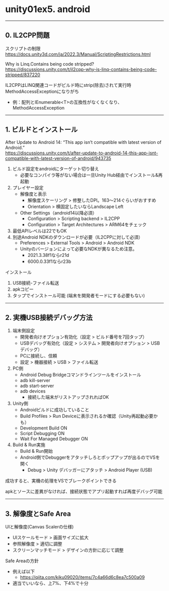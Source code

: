 # unity01ex5. android
________________________________________
## 0. IL2CPP問題

スクリプトの制限  
https://docs.unity3d.com/ja/2022.3/Manual/ScriptingRestrictions.html

Why is Linq.Contains being code stripped?  
https://discussions.unity.com/t/il2cpp-why-is-linq-contains-being-code-stripped/837220

IL2CPPはLINQ関連コードがビルド時にstrip(除去)されて実行時MethodAccessExceptionになりがち

- 例：配列とIEnumerable\<T>の互換性がなくなくなり、MethodAccessException

________________________________________
## 1. ビルドとインストール

After Update to Android 14: “This app isn’t compatible with latest version of Android.”  
https://discussions.unity.com/t/after-update-to-android-14-this-app-isnt-compatible-with-latest-version-of-android/943735

1. ビルド設定をandroidにターゲット切り替え
    - 必要なコンパイラ等がない場合は一旦Unity Hub経由でインストール&再起動
2. プレイヤー設定
    - 解像度と表示
        - 解像度スケーリング > 修整したDPI。163～214ぐらいがおすすめ
        - Orientation > 横固定したいならLandscape Left
    - Other Settings（android14以降必須）
        - Configuration > Scripting backend > IL2CPP
        - Configuration > Target Architectures > ARM64をチェック
3. 最低APIレベルは22でもOK
4. 別途Android NDKのダウンロードが必要（IL2CPPに対して必須）
    - Preferences > External Tools > Android > Android NDK
    - Unityのバージョンによって必要なNDKが異なるため注意。
        - 2021.3.38f1ならr21d
        - 6000.0.33f1ならr23b

インストール

1. USB接続-ファイル転送
2. apkコピー
3. タップでインストール可能 (端末を開発者モードにする必要もない)

________________________________________
## 2. 実機USB接続デバッグ方法

1. 端末側設定
    - 開発者向けオプション有効化（設定 > ビルド番号を7回タップ）
    - USBデバッグ有効化（設定 > システム > 開発者向けオプション > USBデバッグ） 
    - PCに接続し、信頼
    - 設定 > 機器接続 > USB > ファイル転送
2. PC側
    - Android Debug Bridgeコマンドラインツールをインストール
    - adb kill-server
    - adb start-server
    - adb devices
        - 接続した端末がリストアップされればOK
3. Unity側
    - Androidビルドに成功していること
    - Build Profiles > Run Deviceに表示されるか確認（Unity再起動必要かも）
    - Development Build ON
    - Script Debugging ON
    - Wait For Managed Debugger ON
4. Build & Run実施
    - Build & Run開始
    - Android側でDebuggerをアタッチしろとポップアップが出るのでVSを開く
        - Debug > Unity デバッガーにアタッチ > Android Player (USB)

成功すると、実機の処理をVSでブレークポイントできる

apkとソースに差異がなければ、接続状態でアプリ起動すれば再度デバッグ可能

________________________________________
## 3. 解像度とSafe Area

UIと解像度(Canvas Scalerの仕様)

- UIスケールモード > 画面サイズに拡大
- 参照解像度 > 適切に調整
- スクリーンマッチモード > デザインの方針に応じて調整

Safe Areaの方針

- 例えば以下
    - https://qiita.com/kiku09020/items/7c4a66d6c8ea7c500a09
- 適当でいいなら、上7%、下4%で十分